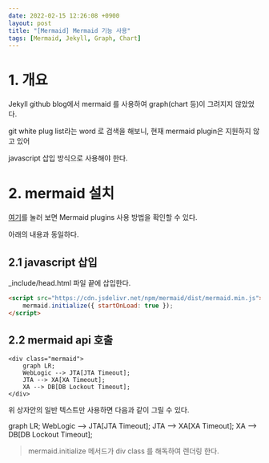 ```yaml
---
date: 2022-02-15 12:26:08 +0900
layout: post
title: "[Mermaid] Mermaid 기능 사용"
tags: [Mermaid, Jekyll, Graph, Chart]
---
```



# 1. 개요

Jekyll github blog에서 mermaid 를 사용하여 graph(chart 등)이 그려지지 않았었다.

git white plug list라는 word 로 검색을 해보니, 현재 mermaid plugin은 지원하지 않고 있어

javascript 삽입 방식으로 사용해야 한다.



# 2. mermaid 설치

[여기](https://mermaid-js.github.io/mermaid/#/n00b-gettingStarted?id=_2-using-mermaid-plugins)를 눌러 보면 Mermaid plugins 사용 방법을 확인할 수 있다.

아래의 내용과 동일하다.



## 2.1 javascript 삽입

_include/head.html 파일 끝에 삽입한다.

```html
<script src="https://cdn.jsdelivr.net/npm/mermaid/dist/mermaid.min.js">
    mermaid.initialize({ startOnLoad: true });
</script>
```



## 2.2 mermaid api 호출

```
<div class="mermaid">
    graph LR;
    WebLogic --> JTA[JTA Timeout];
    JTA --> XA[XA Timeout];
    XA --> DB[DB Lockout Timeout];
</div>
```

위 상자안의 일반 텍스트만 사용하면 다음과 같이 그릴 수 있다.

<div class="mermaid">
    graph LR;
    WebLogic --> JTA[JTA Timeout];
    JTA --> XA[XA Timeout];
    XA --> DB[DB Lockout Timeout];
</div>



> mermaid.initialize 메서드가 div class 를 해독하여 렌더링 한다.
